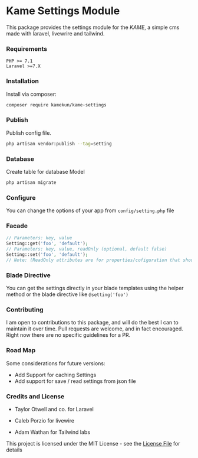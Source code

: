 # Kame Settings Module

This package provides the settings module for the _KAME_, a simple cms made with laravel, livewrire and tailwind.

### Requirements

    PHP >= 7.1
    Laravel >=7.X

### Installation

Install via composer:

```bash
composer require kamekun/kame-settings
```

### Publish

Publish config file.

```bash
php artisan vendor:publish --tag=setting
```

### Database

Create table for database Model

```bash
php artisan migrate
```

### Configure

You can change the options of your app from `config/setting.php` file

### Facade

```php
// Parameters: key, value
Setting::get('foo', 'default');
// Parameters: key, value, readOnly (optional, default false)
Setting::set('foo', 'default');
// Note: (ReadOnly attributes are for properties/cofiguration that shouldn't delete from the backend panel)
```

### Blade Directive

You can get the settings directly in your blade templates using the helper method or the blade directive like `@setting('foo')`

### Contributing

I am open to contributions to this package, and will do the best I can to maintain it over time.
Pull requests are welcome, and in fact encouraged. Right now there are no specific guidelines for a PR.

### Road Map

Some considerations for future versions:

- Add Support for caching Settings
- Add support for save / read settings from json file

### Credits and License

- Taylor Otwell and co. for Laravel

- Caleb Porzio for livewire

- Adam Wathan for Tailwind labs

This project is licensed under the MIT License - see the [License File](LICENSE) for details
